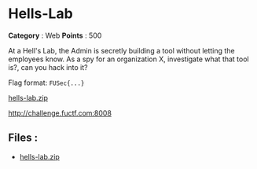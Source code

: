 # Hells-Lab

**Category** : Web
**Points** : 500

At a Hell's Lab, the Admin is secretly building a tool without letting the employees know. As a spy for an organization X, investigate what that tool is?, can you hack into it?



Flag format: `FUSec{...}`



[hells-lab.zip](https://drive.google.com/file/d/194MsuDzE3eTko4IKkCaa27evjM8q8k6S/view?usp=sharing)

http://challenge.fuctf.com:8008

## Files : 
 - [hells-lab.zip](./hells-lab.zip)